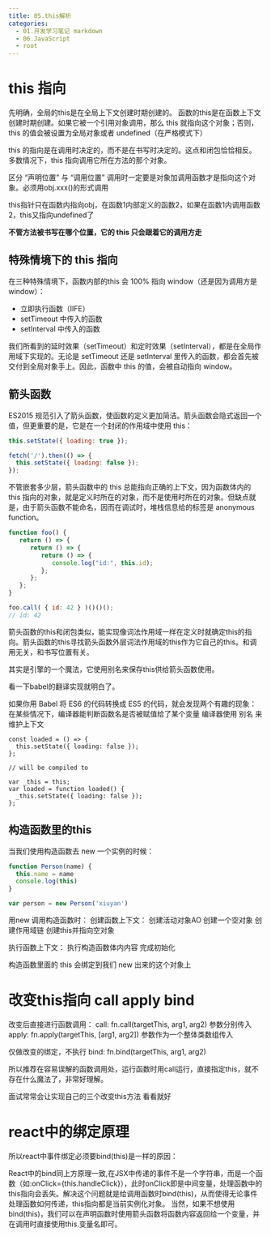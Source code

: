 ```yaml
---
title: 05.this解析
categories:
  - 01.开发学习笔记 markdown
  - 06.JavaScript
  - root
---
```


# this 指向
先明确，全局的this是在全局上下文创建时期创建的。
函数的this是在函数上下文创建时期创建。如果它被一个引用对象调用，那么 this 就指向这个对象；否则，this 的值会被设置为全局对象或者 undefined（在严格模式下）

this 的指向是在调用时决定的，而不是在书写时决定的。这点和闭包恰恰相反。
多数情况下，this 指向调用它所在方法的那个对象。

区分 “声明位置” 与 “调用位置”
调用时一定要是对象加调用函数才是指向这个对象。必须用obj.xxx()的形式调用

this指针只在函数内指向obj，在函数1内部定义的函数2，如果在函数1内调用函数2，this又指向undefined了

**不管方法被书写在哪个位置，它的 this 只会跟着它的调用方走**


## 特殊情境下的 this 指向
在三种特殊情境下，函数内部的this 会 100% 指向 window（还是因为调用方是window）：
* 立即执行函数（IIFE）
* setTimeout 中传入的函数
* setInterval 中传入的函数

我们所看到的延时效果（setTimeout）和定时效果（setInterval），都是在全局作用域下实现的。无论是 setTimeout 还是 setInterval 里传入的函数，都会首先被交付到全局对象手上。因此，函数中 this 的值，会被自动指向 window。


## 箭头函数
ES2015 规范引入了箭头函数，使函数的定义更加简洁。箭头函数会隐式返回一个值，但更重要的是，它是在一个封闭的作用域中使用 this：

```js
this.setState({ loading: true });

fetch('/').then(() => {
  this.setState({ loading: false });
});
```

不管嵌套多少层，箭头函数中的 this 总能指向正确的上下文，因为函数体内的 this 指向的对象，就是定义时所在的对象，而不是使用时所在的对象。但缺点就是，由于箭头函数不能命名，因而在调试时，堆栈信息给的标签是 anonymous function。

```js
function foo() {
   return () => {
      return () => {
         return () => {
            console.log("id:", this.id);
         };
      };
   };
}

foo.call( { id: 42 } )()()();
// id: 42
```

箭头函数的this和闭包类似，能实现像词法作用域一样在定义时就确定this的指向。箭头函数的this寻找箭头函数外层词法作用域的this作为它自己的this。和调用无关，和书写位置有关。 

其实是引擎的一个魔法，它使用别名来保存this供给箭头函数使用。

看一下babel的翻译实现就明白了。

如果你用 Babel 将 ES6 的代码转换成 ES5 的代码，就会发现两个有趣的现象：
在某些情况下，编译器能判断函数名是否被赋值给了某个变量
编译器使用 别名 来维护上下文

```
const loaded = () => {
  this.setState({ loading: false });
};

// will be compiled to

var _this = this;
var loaded = function loaded() {
  _this.setState({ loading: false });
};
```

## 构造函数里的this
当我们使用构造函数去 new 一个实例的时候：

```js
function Person(name) {
  this.name = name
  console.log(this)
}

var person = new Person('xiuyan')
```
用new 调用构造函数时：
创建函数上下文：
    创建活动对象AO
    创建一个空对象
    创建作用域链
    创建this并指向空对象

执行函数上下文：
    执行构造函数体内内容 完成初始化

构造函数里面的 this 会绑定到我们 new 出来的这个对象上

# 改变this指向 call apply bind

改变后直接进行函数调用：
call: fn.call(targetThis, arg1, arg2) 参数分别传入
apply:  fn.apply(targetThis, [arg1, arg2]) 参数作为一个整体类数组传入

仅做改变的绑定，不执行 
bind: fn.bind(targetThis, arg1, arg2)

所以推荐在容易误解的函数调用处，运行函数时用call运行，直接指定this，就不存在什么魔法了，非常好理解。

面试常常会让实现自己的三个改变this方法 看看就好

# react中的绑定原理
所以react中事件绑定必须要bind(this)是一样的原因：

React中的bind同上方原理一致,在JSX中传递的事件不是一个字符串，而是一个函数（如:onClick={this.handleClick}），此时onClick即是中间变量，处理函数中的this指向会丢失。解决这个问题就是给调用函数时bind(this)，从而使得无论事件处理函数如何传递，this指向都是当前实例化对象。 
当然，如果不想使用bind(this)，我们可以在声明函数时使用箭头函数将函数内容返回给一个变量，并在调用时直接使用this.变量名即可。

